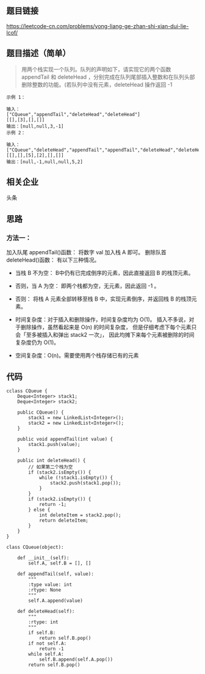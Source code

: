 ## 题目链接 
<https://leetcode-cn.com/problems/yong-liang-ge-zhan-shi-xian-dui-lie-lcof/>

## 题目描述（简单）
>用两个栈实现一个队列。队列的声明如下，请实现它的两个函数 appendTail 和 deleteHead ，分别完成在队列尾部插入整数和在队列头部删除整数的功能。(若队列中没有元素，deleteHead 操作返回 -1 

```
示例 1：

输入：
["CQueue","appendTail","deleteHead","deleteHead"]
[[],[3],[],[]]
输出：[null,null,3,-1]
示例 2：

输入：
["CQueue","deleteHead","appendTail","appendTail","deleteHead","deleteHead"]
[[],[],[5],[2],[],[]]
输出：[null,-1,null,null,5,2]

```

## 相关企业
头条

## 思路
### 方法一：
加入队尾 appendTail()函数： 将数字 val 加入栈 A 即可。
删除队首deleteHead()函数： 有以下三种情况。
* 当栈 B 不为空： B中仍有已完成倒序的元素，因此直接返回 B 的栈顶元素。
* 否则，当 A 为空： 即两个栈都为空，无元素，因此返回 -1 。
* 否则： 将栈 A 元素全部转移至栈 B 中，实现元素倒序，并返回栈 B 的栈顶元素。

* 时间复杂度：对于插入和删除操作，时间复杂度均为 O(1)。
插入不多说，对于删除操作，虽然看起来是 O(n) 的时间复杂度，
但是仔细考虑下每个元素只会「至多被插入和弹出 stack2 一次」，
因此均摊下来每个元素被删除的时间复杂度仍为 O(1)。

* 空间复杂度：O(n)。需要使用两个栈存储已有的元素

## 代码

```
cclass CQueue {
    Deque<Integer> stack1;
    Deque<Integer> stack2;
    
    public CQueue() {
        stack1 = new LinkedList<Integer>();
        stack2 = new LinkedList<Integer>();
    }
    
    public void appendTail(int value) {
        stack1.push(value);
    }
    
    public int deleteHead() {
        // 如果第二个栈为空
        if (stack2.isEmpty()) {
            while (!stack1.isEmpty()) {
                stack2.push(stack1.pop());
            }
        } 
        if (stack2.isEmpty()) {
            return -1;
        } else {
            int deleteItem = stack2.pop();
            return deleteItem;
        }
    }
}

```

```
class CQueue(object):

    def __init__(self):
        self.A, self.B = [], []

    def appendTail(self, value):
        """
        :type value: int
        :rtype: None
        """
        self.A.append(value)

    def deleteHead(self):
        """
        :rtype: int
        """
        if self.B:
            return self.B.pop()
        if not self.A:
            return -1
        while self.A:
            self.B.append(self.A.pop())
        return self.B.pop()
```
